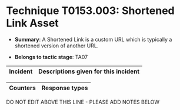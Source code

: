 # Technique T0153.003: Shortened Link Asset

* **Summary**: A Shortened Link is a custom URL which is typically a shortened version of another URL.

* **Belongs to tactic stage**: TA07


| Incident | Descriptions given for this incident |
| -------- | -------------------- |



| Counters | Response types |
| -------- | -------------- |


DO NOT EDIT ABOVE THIS LINE - PLEASE ADD NOTES BELOW
